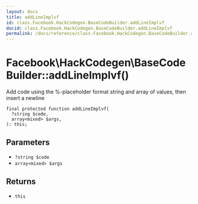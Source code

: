 ```yaml
---
layout: docs
title: addLineImplvf
id: class.Facebook.HackCodegen.BaseCodeBuilder.addLineImplvf
docid: class.Facebook.HackCodegen.BaseCodeBuilder.addLineImplvf
permalink: /docs/reference/class.Facebook.HackCodegen.BaseCodeBuilder.addLineImplvf/
---
```

# Facebook\\HackCodegen\\BaseCodeBuilder::addLineImplvf()




Add code using the %-placeholder format string and array of values, then
insert a newline




``` Hack
final protected function addLineImplvf(
  ?string $code,
  array<mixed> $args,
): this;
```




## Parameters




* ` ?string $code `
* ` array<mixed> $args `




## Returns




- ` this `